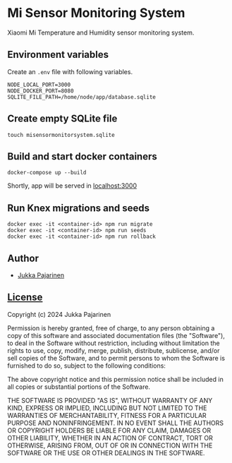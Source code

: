 # Mi Sensor Monitoring System

Xiaomi Mi Temperature and Humidity sensor monitoring system.

## Environment variables

Create an `.env` file with following variables.

```
NODE_LOCAL_PORT=3000
NODE_DOCKER_PORT=8080
SQLITE_FILE_PATH=/home/node/app/database.sqlite 
```

## Create empty SQLite file

```
touch misensormonitorsystem.sqlite
```

## Build and start docker containers

```
docker-compose up --build
```

Shortly, app will be served in [localhost:3000](localhost:3000)

## Run Knex migrations and seeds

```
docker exec -it <container-id> npm run migrate
docker exec -it <container-id> npm run seeds
docker exec -it <container-id> npm run rollback
```

## Author

- [Jukka Pajarinen](https://www.jukkapajarinen.com)

## [License](LICENSE.md)

Copyright (c) 2024 Jukka Pajarinen

Permission is hereby granted, free of charge, to any person obtaining a copy of this software and associated documentation files (the "Software"), to deal in the Software without restriction, including without limitation the rights to use, copy, modify, merge, publish, distribute, sublicense, and/or sell copies of the Software, and to permit persons to whom the Software is furnished to do so, subject to the following conditions:

The above copyright notice and this permission notice shall be included in all copies or substantial portions of the Software.

THE SOFTWARE IS PROVIDED "AS IS", WITHOUT WARRANTY OF ANY KIND, EXPRESS OR IMPLIED, INCLUDING BUT NOT LIMITED TO THE WARRANTIES OF MERCHANTABILITY, FITNESS FOR A PARTICULAR PURPOSE AND NONINFRINGEMENT. IN NO EVENT SHALL THE AUTHORS OR COPYRIGHT HOLDERS BE LIABLE FOR ANY CLAIM, DAMAGES OR OTHER LIABILITY, WHETHER IN AN ACTION OF CONTRACT, TORT OR OTHERWISE, ARISING FROM, OUT OF OR IN CONNECTION WITH THE SOFTWARE OR THE USE OR OTHER DEALINGS IN THE SOFTWARE.
